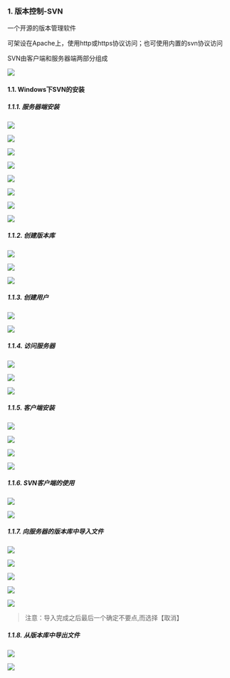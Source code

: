 ### 1. 版本控制-SVN

一个开源的版本管理软件

可架设在Apache上，使用http或https协议访问；也可使用内置的svn协议访问

SVN由客户端和服务器端两部分组成

![](_v_images/20190327110419597_20891.png)

#### 1.1. Windows下SVN的安装

##### 1.1.1. 服务器端安装

![](_v_images/20190327110504909_2562.png )

![](_v_images/20190327110523760_23528.png )

![](_v_images/20190327110540173_405.png )

![](_v_images/20190327110554526_22627.png )

![](_v_images/20190327110608086_28325.png )

![](_v_images/20190327110621631_17742.png)

![](_v_images/20190327110636413_30906.png )

![](_v_images/20190327110649925_27948.png )

##### 1.1.2. 创建版本库

![](_v_images/20190327110719663_1251.png )

![](_v_images/20190327110736390_15113.png )


![](_v_images/20190327110750855_19303.png )


##### 1.1.3. 创建用户


![](_v_images/20190327110822251_8219.png )

![](_v_images/20190327110836099_26809.png )

##### 1.1.4. 访问服务器

![](_v_images/20190327110907325_20668.png )

![](_v_images/20190327110923708_8523.png)

![](_v_images/20190327110939795_27467.png)

##### 1.1.5. 客户端安装

![](_v_images/20190327111006084_6647.png)

![](_v_images/20190327111025301_26848.png )

![](_v_images/20190327111041620_10378.png )

![](_v_images/20190327111059788_27847.png )


##### 1.1.6. SVN客户端的使用

![](_v_images/20190327111132445_15635.png )


![](_v_images/20190327111146332_16663.png )

##### 1.1.7. 向服务器的版本库中导入文件

![](_v_images/20190327111219317_12929.png )

![](_v_images/20190327111233460_4437.png )

![](_v_images/20190327111246317_6478.png )

![](_v_images/20190327111259740_6902.png )


![](_v_images/20190327111318036_29818.png )

> 注意：导入完成之后最后一个确定不要点,而选择【取消】

##### 1.1.8. 从版本库中导出文件

![](_v_images/20190327111350244_2792.png )

![](_v_images/20190327111419933_25441.png )